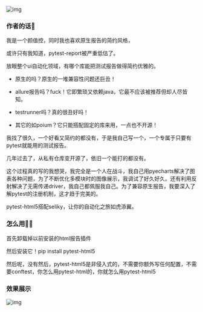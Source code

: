 ![img](pytest_html5/sttc/pytest-html5.jpg)
### 作者的话🍭

我是一个颜值控，同时我也喜欢原生报告的简约风格，

或许只有我知道，pytest-report被严重低估了。

放眼整个ui自动化领域，有哪个库能把测试报告做得简约优雅的。

- 原生的吗？原生的一堆兼容性问题还巨丑！

- allure报告吗？fuck！它即繁琐又依赖java，它最不应该被推荐但却人尽皆知。


- testrunner吗？真的很丑好吗！


- 其它的如poium？它只能搭配固定的库来用，一点也不开源！



我找了很久，一个好看又简约的都没有，于是我自己写一个，一个专属于只要有pytest就能用的测试报告。

几年过去了，从私有仓库变开源了，依旧一个能打的都没有。

这个过程真的写的我想哭，我完全是一个人在战斗，我自己用pyecharts解决了图表各种问题，为了不断优化多模块时的图像展示，我调试了好久好久。还有利用反射解决了无需传递driver，我自己都佩服我自己。为了兼容原生报告，我要深入了解pytest的注册机制，这才趋于完美的。

pytest-html5搭配seliky，让你的自动化之旅如虎添翼。



### 怎么用💢💢

首先卸载掉以前安装的html报告插件

然后安装它！pip install pytest-html5

然后呢，没有然后，pytest-html5是非侵入式的，不需要你额外写任何配置，不需要conftest，你怎么用pytest-html的，你就怎么用pytest-html5


### 效果展示

![img](pytest_html5/sttc/example.jpg)
